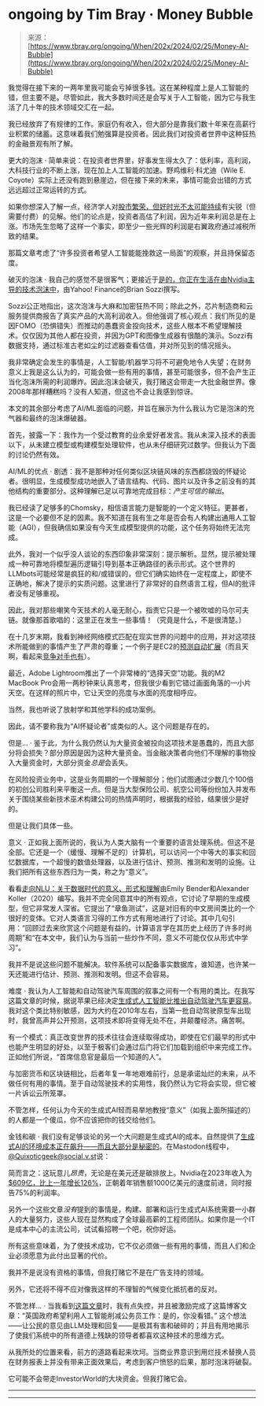 <!--yml

category: 未分类

date: 2024-05-29 13:28:27

-->

# ongoing by Tim Bray · Money Bubble

> 来源：[https://www.tbray.org/ongoing/When/202x/2024/02/25/Money-AI-Bubble](https://www.tbray.org/ongoing/When/202x/2024/02/25/Money-AI-Bubble)

我觉得在接下来的一两年里我可能会亏掉很多钱。这在某种程度上是人工智能的错，但主要不是。尽管如此，我大多数时间还是会写关于人工智能，因为它与我生活了几十年的技术领域交汇在一起。

我已经放弃了有规律的工作。家庭仍有收入，但大部分是靠我们数十年来在高薪行业积累的储蓄。这意味着我们勉强算是投资者。因此我们对投资者世界中这种狂热的金融景观有所了解。

更大的泡沫 · 简单来说：在投资者世界里，好事发生得太久了：低利率，高利润，大科技行业的不断上涨，现在加上人工智能的加速。野鸡维利·科尤迪（Wile E. Coyote）实际上还没有跑到悬崖边，但在接下来的未来，事情可能会出错的方式远远超过正常运转的方式。

如果你想深入了解一点，经济学人对[股市繁荣，但好时光不太可能持续](https://www.economist.com/finance-and-economics/2024/02/25/stockmarkets-are-booming-but-the-good-times-are-unlikely-to-last)有尖锐（但需要付费）的见解。他们的论点是，投资者高估了利润，因为近年来利润总是在上涨。市场先生忽略了这样一个事实，即至少一些光辉的利润是右翼政府通过减税所致的结果。

那篇文章考虑了“许多投资者希望人工智能能挽救这一局面”的观察，并且持保留态度。

破灭的泡沫 · 我自己的感觉不是很客气；更接近于[是的，你正在生活在由Nvidia主导的技术泡沫中](https://finance.yahoo.com/news/yep-you-are-living-in-a-nvidia-led-tech-bubble-110014738.html)，由Yahoo! Finance的Brian Sozzi撰写。

Sozzi公正地指出，这次泡沫与大麻和加密狂热不同；除此之外，芯片制造商和云服务提供商报告了真实产品的大高利润收入。但他强调了核心观点：我们所见的是因FOMO（恐惧错失）而推动的愚蠢资金投向技术，这些人根本不希望理解技术。仅仅因为其他人都在投资，并因为GPT和图像生成器有很酷的演示。Sozzi有数据支持，通过标准古老如尘的过滤器查看估值，并对所见到的情况摇头。

我非常确定会发生的事情是，人工智能/机器学习将不可避免地令人失望；在财务意义上我是这么认为的，可能会做一些有用的事情，甚至可能很多，但不会产生正当化泡沫所需的利润爆炸。因此泡沫会破灭，我打赌这会带走一大批金融世界。像2008年那样糟糕吗？没有人知道，但这也不会让我感到惊讶。

本文的其余部分考虑了AI/ML面临的问题，并旨在展示为什么我认为它是泡沫的充气器和最终的泡沫爆破器。

首先，披露一下：我作为一个受过教育的业余爱好者发言。我从未深入技术的表面以下，从未建立模型或构建模型处理软件，也从未仔细研究过数学。但我认为下面的讨论仍然有效。

AI/ML的优点 · 剧透：我不是那种对任何类似区块链风味的东西都烧毁的怀疑论者。很明显，生成模型成功地嵌入了语言结构、代码、图片以及许多之前没有的其他结构的重要部分。这种理解已足以可靠地完成目标：*产生可信的输出*。

我已经读了足够多的Chomsky，相信语言能力是智能的一个定义特征。更甚者，这是一个必要但不足的因素。我不知道在我有生之年是否会有人构建出通用人工智能（AGI），但我确信如果没有今天生成模型提供的功能，这个任务将始终无法完成。

此外，我对一个似乎没人谈论的东西印象非常深刻：提示解析。显然，提示被处理成一种可靠地将模型遍历逻辑引导到基本正确路径的表示形式。这个世界的LLMbots可能经常是疯狂的和/或错误的，但它们确实始终在一定程度上，即使不正确地，解决了提示的实质问题。这里进行了非常好的自然语言工程，但AI的批评者没有足够重视。

因此，我对那些嘲笑今天技术的人毫无耐心，指责它只是一个被吹嘘的马尔可夫链。就像那首歌唱的：这里正在发生一些事情！（究竟是什么，不是很清楚。）

在十几岁末期，我看到神经网络模式匹配在现实世界的问题中的应用，并对这项技术所能做到的事情产生了严肃的尊重；一个例子是EC2的[预测自动扩展](https://aws.amazon.com/blogs/compute/evaluating-predictive-scaling-for-amazon-ec2-capacity-optimization/)（而且天啊，看起来[竞争对手也有](https://www.google.com/search?rls=en&q=predictive+auto+scaling&ie=UTF-8&oe=UTF-8)）。

最近，Adobe Lightroom推出了一个非常棒的“选择天空”功能。我的M2 MacBook Pro会用一两秒钟来认真思考，但我很少看到它错过画面角落的一小片天空。在这样的照片中，它让天空的亮度与水面的亮度相呼应。

当然，我也听说了放射学和其他学科的成功案例。

因此，请不要称我为“AI怀疑论者”或类似的人。这个问题是存在的。

但是… · 鉴于此，为什么我仍然认为大量资金被投向这项技术是愚蠢的，而且大部分将会损失？部分原因是因为这种大量资金。当金融决策者向他们不理解的事物投入大量资金时，大部分资金*总是*会丢失。

在风险投资业务中，这是业务周期的一个理解部分；他们试图通过少数几个100倍的初创公司胜利来平衡这一点。但是当大型保险公司、航空公司等纷纷加入并发布关于围绕某些新技术巫术构建公司的热情声明时，根据我的经验，结果很少是好的。

但是让我们具体一些。

意义 · 正如我上面所说的，我认为人类大脑有一个重要的语言处理系统。但这不是全部。它还是一个（缓慢、理解不足的）计算机，可以访问一个中等大的事实和回忆数据库，一个超慢的数值处理器，以及进行估计、预测、推测和发明的设施。让我们把所有这些东西归为一类，称之为“意义”。

看看[走向NLU：关于数据时代的意义、形式和理解](https://aclanthology.org/2020.acl-main.463.pdf)由Emily Bender和Alexander Koller（2020）编写。我并不完全同意其中的所有观点，它讨论了早期的生成模型，但它非常发人深省。它提出了“章鱼测试”，这是对旧有的中文房间类比的一个很好的变体。它对人类语言习得的工作方式有用地进行了讨论。其中几句引用：“回顾过去来欣赏这个问题是有益的。计算语言学在其历史上经历了许多时尚周期”和“在本文中，我们认为与当前一些炒作不同，意义不可能仅仅从形式中学习”。

我并不是说这些问题不能解决。软件系统可以配备事实数据库，谁知道，也许某一天还能进行估计、预测、推测和发明。但这不会容易。

难度 · 我认为人工智能和自动驾驶汽车周围的叙事之间有一个有用的类比。在我写这篇文章的时候，据说苹果已经决定[生成式人工智能比推出自动驾驶汽车更容易](https://arstechnica.com/gadgets/2024/02/after-a-decade-of-stops-and-starts-apple-kills-its-electric-car-project)。我对这个类比特别敏感，因为大约在2010年左右，当第一批自动驾驶原型车出现时，我曾高声并公开预测，这项技术即将变得无处不在，并颠覆经济。痛苦啊。

有一个模式：真正改变世界的技术往往会连续取得成功，即使在它们最早的形式中也能产生明显的好处，以至于极客们会通过后门将它们加载到组织中来完成工作。正如他们所说，“首席信息官是最后一个知道的人”。

与加密货币和区块链相比，后者年复一年地艰难前行，总是承诺灿烂的未来，从不做任何有用的事情。至于自动驾驶技术的实用性，我仍然认为它将会实现，但它被一片诉讼云所笼罩。

不管怎样，任何认为今天的生成式AI轻而易举地教授“意义”（如我上面所描述的）的人都是一个傻瓜，你不应该把你的钱交给他们。

金钱和碳 · 我们没有足够谈论的另一个大问题是生成式AI的成本。自然提供了[生成式AI的环境成本正在飙升——而且大部分是秘密的](https://www.nature.com/articles/d41586-024-00478-x)。在Mastodon线程中，[@Quixoticgeek@social.v.st](https://phanpy.social/#/social.v.st/a/109360452395342558)说：

简而言之：这玩意儿*昂贵*，无论是在美元还是碳排放上。Nvidia在2023年收入为[$609亿，比上一年增长126%](https://investor.nvidia.com/news/press-release-details/2024/NVIDIA-Announces-Financial-Results-for-Fourth-Quarter-and-Fiscal-2024/)，正朝着年销售额1000亿美元的速度前进，同时报告75%的利润率。

另外一个这些文章*没有*提到的事情是，构建、部署和运行生成式AI系统需要一小群人的大量努力，这些人现在显然构成了全球最高薪的工程师团队。如果你是一个IT是成本中心的主流公司，试试看招聘一个吧，祝你好运。

所有这些意味着，为了使技术成功，它不仅必须做一些有用的事情，而且人们和企业必须愿意为此付出显著的代价。

我并不是说没有资格的事情，但我打赌它不是在广告支持的领域。

另外，它还将不得不应对像我这样的不理智的气候变化抵抗者的反对。

不管怎样… · 当我看到[这篇文章](https://www.engadget.com/uk-government-wants-to-use-ai-to-cut-civil-service-jobs-140031159.html)时，我有点失控，并且被激励完成了这篇博客文章：“英国政府希望利用人工智能削减公务员工作：是的，你没看错。” 这个想法——让公民的意见由LLM处理和回复——是极其有害和破碎的；并且有用地揭示了使我们系统中的所有道德上残缺的领导者都喜欢这种技术的思维方式。

从我所处的位置来看，前方的道路看起来坎坷。当商业界意识到用烂技术替换人员在财务报表上并没有带来正面效果后，考虑到客户愤怒的后果，那时泡沫将破裂。

它可能不会带走InvestorWorld的大块资金。但我打赌它会。

* * *

* * *
